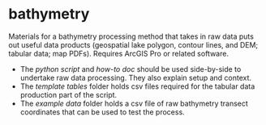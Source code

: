 # bathymetry
Materials for a bathymetry processing method that takes in raw data puts out useful data products (geospatial lake polygon, contour lines, and DEM; tabular data; map PDFs). Requires ArcGIS Pro or related software.
* The _python script_ and _how-to doc_ should be used side-by-side to undertake raw data processing. They also explain setup and context.
* The _template tables_ folder holds csv files required for the tabular data production part of the script.
* The _example data_ folder holds a csv file of raw bathymetry transect coordinates that can be used to test the process.